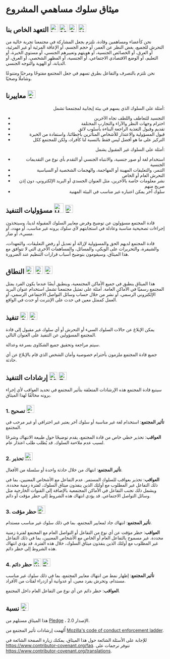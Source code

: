 # ميثاق سلوك مساهمي المشروع

## التعهد الخاص بنا <img src="https://raw.githubusercontent.com/Tarikul-Islam-Anik/Animated-Fluent-Emojis/master/Emojis/Objects/Laptop.png" alt="Laptop" width="25" height="25" /> <img src="https://raw.githubusercontent.com/Tarikul-Islam-Anik/Animated-Fluent-Emojis/master/Emojis/Objects/Maracas.png" alt="Maracas" width="25" height="25" /> <img src="https://raw.githubusercontent.com/Tarikul-Islam-Anik/Animated-Fluent-Emojis/master/Emojis/Symbols/Check%20Mark%20Button.png" alt="Check Mark Button" width="25" height="25" /> <img src="https://raw.githubusercontent.com/Tarikul-Islam-Anik/Animated-Fluent-Emojis/master/Emojis/Hand%20gestures/Handshake.png" alt="Handshake" width="25" height="25" />

نحن كأعضاء ومساهمين وقادة، نلتزم بجعل المشاركة في مجتمعنا تجربة خالية من التحرش للجميع، بغض النظر عن العمر، أو حجم الجسم، أو الإعاقة المرئية أو غير المرئية، أو العرق، أو الخصائص الجنسية، أو هويتهم وتعبيرهم الجنسي، أو مستوى الخبرة، أو التعليم، أو الوضع الاقتصادي الاجتماعي، أو الجنسية، أو المظهر الشخصي، أو العرق، أو الديانة، أو الهوية والتوجه الجنسي.

نحن نلتزم بالتصرف والتفاعل بطرق تسهم في جعل المجتمع مفتوحًا ومرحبًا ومتنوعًا وشاملًا وصحيًا.

## معاييرنا <img src="https://raw.githubusercontent.com/Tarikul-Islam-Anik/Animated-Fluent-Emojis/master/Emojis/Objects/Open%20Book.png" alt="Open Book" width="25" height="25" />

<div style="text-align: right">
  أمثلة على السلوك الذي يسهم في بيئة إيجابية لمجتمعنا تشمل:

  * التجسيد للتعاطف واللطف تجاه الآخرين
  * احترام وجهات النظر والآراء والتجارب المختلفة
  * تقديم وقبول التغذية الراجعة البناءة بأسلوب لائق
  * قبول المسؤولية والاعتذار للأشخاص المتأثرين بأخطائنا، واستفادة من الخبرة
  * التركيز على ما هو أفضل ليس فقط بالنسبة لنا كأفراد، ولكن للمجتمع ككل
  
  أمثلة على السلوك غير المقبول يشمل:
  
  * استخدام لغة أو صور جنسية، والانتباه الجنسي أو التقدم بأي نوع من التقديمات الجنسية
  * التنمر، والتعليقات المهينة أو المهاجمة، والهجمات الشخصية أو السياسية
  * التحرش العام أو الخاص
  * نشر معلومات خاصة بالآخرين، مثل العنوان الجسدي أو البريد الإلكتروني، دون إذن صريح منهم
  * سلوك آخر يمكن اعتباره غير مناسب في البيئة المهنية
</div>



## مسؤوليات التنفيذ <img src="https://raw.githubusercontent.com/Tarikul-Islam-Anik/Animated-Fluent-Emojis/master/Emojis/Symbols/Hamsa.png" alt="Hamsa" width="30" height="30" /> <img src="https://raw.githubusercontent.com/Tarikul-Islam-Anik/Animated-Fluent-Emojis/master/Emojis/Hand%20gestures/Eyes.png" alt="Eyes" width="25" height="25" />

قادة المجتمع مسؤولون عن توضيح وفرض معايير السلوك المقبولة لدينا، وسيتخذون إجراءات تصحيحية مناسبة وعادلة في استجابتهم لأي سلوك يرونه غير مناسب، أو مهدد، أو مسيء، أو ضار.

قادة المجتمع لديهم الحق والمسؤولية لإزالة أو تعديل أو رفض التعليقات، والتعهدات، والشيفرة، والتحريرات على الويكي، والمسائل، والمساهمات الأخرى التي لا تتوافق مع هذا الميثاق، وسيقومون بتوضيح أسباب قرارات التنظيم عند الضرورة.

## النطاق <img src="https://raw.githubusercontent.com/Tarikul-Islam-Anik/Animated-Fluent-Emojis/master/Emojis/Travel%20and%20places/Globe%20Showing%20Americas.png" alt="Globe Showing Americas" width="25" height="25" /> <img src="https://raw.githubusercontent.com/Tarikul-Islam-Anik/Animated-Fluent-Emojis/master/Emojis/Travel%20and%20places/Globe%20Showing%20Asia-Australia.png" alt="Globe Showing Asia-Australia" width="25" height="25" /> <img src="https://raw.githubusercontent.com/Tarikul-Islam-Anik/Animated-Fluent-Emojis/master/Emojis/Travel%20and%20places/Globe%20Showing%20Europe-Africa.png" alt="Globe Showing Europe-Africa" width="25" height="25" />

هذا الميثاق ينطبق في جميع الأماكن المجتمعية، وينطبق أيضًا عندما يكون الفرد يمثل المجتمع رسميًا في الأماكن العامة. أمثلة على تمثيل مجتمعنا تشمل استخدام عنوان البريد الإلكتروني الرسمي، أو نشر من خلال حساب وسائل التواصل الاجتماعي الرسمي، أو العمل كممثل معين في حدث على الإنترنت أو حدث في الواقع.

## تنفيذ <img src="https://raw.githubusercontent.com/Tarikul-Islam-Anik/Animated-Fluent-Emojis/master/Emojis/Travel%20and%20places/Comet.png" alt="Comet" width="25" height="25" /> <img src="https://raw.githubusercontent.com/Tarikul-Islam-Anik/Animated-Fluent-Emojis/master/Emojis/Travel%20and%20places/Oncoming%20Police%20Car.png" alt="Oncoming Police Car" width="25" height="25" />

يمكن الإبلاغ عن حالات السلوك السيء أو التحرش أو أي سلوك غير مقبول إلى قادة المجتمع المسؤولين عن التنفيذ على العنوان التالي.

سيتم مراجعة وتحقيق جميع الشكاوى بسرعة وعدالة.

جميع قادة المجتمع ملزمون بأحترام خصوصية وأمان الشخص الذي قام بالإبلاغ عن أي حادثة.

## إرشادات التنفيذ <img src="https://raw.githubusercontent.com/Tarikul-Islam-Anik/Animated-Fluent-Emojis/master/Emojis/People/Man%20Police%20Officer.png" alt="Man Police Officer" width="25" height="25" /> <img src="https://raw.githubusercontent.com/Tarikul-Islam-Anik/Animated-Fluent-Emojis/master/Emojis/Hand%20gestures/Eye.png" alt="Eye" width="25" height="25" />

سيتبع قادة المجتمع هذه الإرشادات المتعلقة بتأثير المجتمع في تحديد العواقب لأي إجراء يرونه مخالفًا لهذا الميثاق.

### 1. تصحيح <img src="https://raw.githubusercontent.com/Tarikul-Islam-Anik/Animated-Fluent-Emojis/master/Emojis/Symbols/Cross%20Mark.png" alt="Cross Mark" width="25" height="25" />

**تأثير المجتمع**: استخدام لغة غير مناسبة أو سلوك آخر يعتبر غير احترافي أو غير مرحب في المجتمع.

**العواقب**: تحذير خطي خاص من قادة المجتمع، يقدم توضيحًا حول طبيعة الانتهاك وشرحًا لسبب عدم ملاءمة السلوك. قد يُطلب طلب اعتذار عام.

### 2. تحذير <img src="https://raw.githubusercontent.com/Tarikul-Islam-Anik/Animated-Fluent-Emojis/master/Emojis/Symbols/Warning.png" alt="Warning" width="25" height="25" />

**تأثير المجتمع**: انتهاك من خلال حادثة واحدة أو سلسلة من الأفعال.

**العواقب**: تحذير بعواقب للسلوك المستمر. عدم التفاعل مع الأشخاص المعنيين، بما في ذلك التفاعل غير المطلوب مع أولئك الذين ينفذون ميثاق السلوك، لفترة زمنية محددة. ويشمل ذلك تجنب التفاعل في الأماكن المجتمعية بالإضافة إلى القنوات الخارجية مثل وسائل التواصل الاجتماعي. قد يؤدي انتهاك هذه الشروط إلى حظر مؤقت أو دائم.

### 3. حظر مؤقت <img src="https://raw.githubusercontent.com/Tarikul-Islam-Anik/Animated-Fluent-Emojis/master/Emojis/Symbols/Triangular%20Flag.png" alt="Triangular Flag" width="25" height="25" />

**تأثير المجتمع**: انتهاك جاد لمعايير المجتمع، بما في ذلك سلوك غير مناسب مستدام.

**العواقب**: حظر مؤقت عن أي نوع من التفاعل أو التواصل العام مع المجتمع لفترة زمنية محددة. غير مسموح بالتفاعل العام أو الخاص مع الأشخاص المعنيين، بما في ذلك التفاعل غير المطلوب مع أولئك الذين ينفذون ميثاق السلوك، خلال هذه الفترة. قد يؤدي انتهاك هذه الشروط إلى حظر دائم.

### 4. حظر دائم <img src="https://raw.githubusercontent.com/Tarikul-Islam-Anik/Animated-Fluent-Emojis/master/Emojis/Hand%20gestures/Waving%20Hand.png" alt="Waving Hand" width="25" height="25" /> <img src="https://raw.githubusercontent.com/Tarikul-Islam-Anik/Animated-Fluent-Emojis/master/Emojis/Hand%20gestures/Thumbs%20Down.png" alt="Thumbs Down" width="25" height="25" />

**تأثير المجتمع**: إظهار نمط من انتهاك معايير المجتمع، بما في ذلك سلوك غير مناسب مستدام، وتحرش بفرد معين، أو عدوانية أو ازدراء لفئات من الأفراد.

**العواقب**: حظر دائم عن أي نوع من التفاعل العام داخل المجتمع.

## نسبة <img src="https://raw.githubusercontent.com/Tarikul-Islam-Anik/Animated-Fluent-Emojis/master/Emojis/Hand%20gestures/Clapping%20Hands.png" alt="Clapping Hands" width="25" height="25" />

هذا الميثاق مستلهم من [Pledge](https://www.contributor-covenant.org/version/2/0/code_of_conduct.html) ، الإصدار 2.0.

أُلهمت إرشادات تأثير المجتمع من [Mozilla's code of conduct enforcement ladder](https://github.com/mozilla/diversity).

للإجابة على الأسئلة الشائعة حول هذا الميثاق، يمكنك زيارة الصفحة الشائعة في https://www.contributor-covenant.org/faq. تتوفر ترجمات على https://www.contributor-covenant.org/translations.